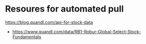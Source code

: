 # Resoures for automated pull

https://blog.quandl.com/api-for-stock-data
  - https://www.quandl.com/data/RB1-Robur-Global-Select-Stock-Fundamentals
